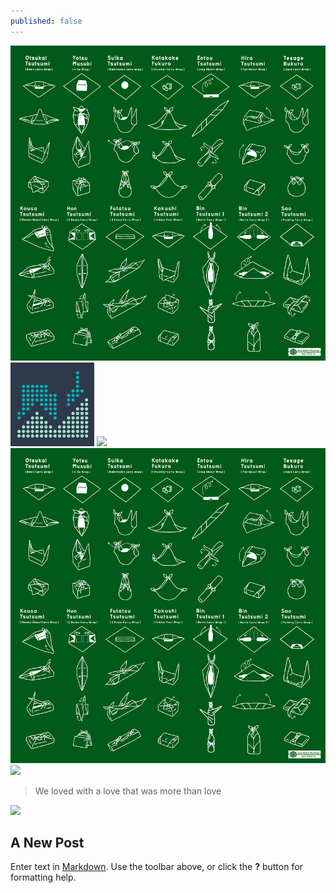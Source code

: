 ```yaml
---
published: false
---
```


![eBC1EEK.gif](/_posts/eBC1EEK.gif)
![logoBLACK_03.png](/_posts/logoBLACK_03.png)
![](/media/wallpaper_51.jpg)
![](/media/eBC1EEK.gif)![](/media/wallpaper_51.jpg)

> We loved with a love that was more than love

![](/_posts/wallpaper_51.jpg)

## A New Post

Enter text in [Markdown](http://daringfireball.net/projects/markdown/). Use the toolbar above, or click the **?** button for formatting help.